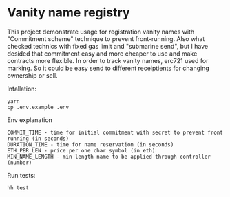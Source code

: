 # Vanity name registry

This project demonstrate usage for registration vanity names with "Commitment scheme" technique to prevent front-running.
Also what checked technics with fixed gas limit and "submarine send", but I have desided that commitment easy and more cheaper to use and make contracts more flexible. In order to track vanity names, erc721 used for marking. So it could be easy send to different receiptients for changing ownership or sell.

Intallation:

```shell
yarn
cp .env.example .env
```

Env explanation
```
COMMIT_TIME - time for initial commitment with secret to prevent front running (in seconds)
DURATION_TIME - time for name reservation (in seconds)
ETH_PER_LEN - price per one char symbol (in eth)
MIN_NAME_LENGTH - min length name to be applied through controller (number)

```

Run tests:

```shell
hh test
```
